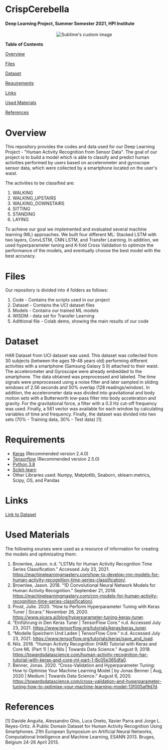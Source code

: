 # CrispCerebella
#### Deep Learning Project, Summer Semester 2021, HPI Institute  

<p align="center">
  <img src="https://user-images.githubusercontent.com/56883449/126058385-eb816667-79ce-4f4a-a6ed-e791f960bee4.png" alt="Sublime's custom image"/>
</p>

**Table of Contents**

[Overview](#Overview)

[Files](#Files)

[Dataset](#Dataset)

[Requirements](#Requirements)

[Links](#Links)

[Used Materials](#UsedMaterials)

[References](#References)


# Overview
This repository provides the codes and data used for our Deep Learning Project - "Human Activity Recognition from Sensor Data".
The goal of our project is to build a model which is able to classify and predict human activities performed by users based on accelerometer and gyroscope sensor data, which were collected by a smartphone located on the user's waist. 

The activities to be classified are:
1. WALKING
2. WALKING_UPSTAIRS
3. WALKING_DOWNSTAIRS
4. SITTING
5. STANDING
6. LAYING

To achieve our goal we implemented and evaluated several machine learning (ML) approaches. We built four different ML: Stacked LSTM with two layers, ConvLSTM, CNN LSTM, and Transfer Learning. In addition, we used hyperparameter tuning and K-fold Cross Validation to optimize the performance of the models, and eventually choose the best model with the best accuracy.

# Files
Our repository is divided into 4 folders as follows:
1. Code - Contains the scripts used in our project 
2. Dataset - Contains the UCI dataset files
3. Models - Contains our trained ML models
4. WISDM - data set for Transfer Learning
5. Adittional file - Colab demo, showing the main results of our code

# Dataset
HAR Dataset from UCI dataset was used. This dataset was collected from 30 subjects (between the ages 19-48 years old) performing different activities with a smartphone (Samsung Galaxy S II) attached to their waist. The accelerometer and Gyroscope were already embedded to the smartphone. The data obtained was preprocessed and labeled. The time signals were preprocessed using a noise filter and later sampled in sliding windows of 2.56 seconds and 50\% overlap (128 readings/window). In addition, the accelerometer data was divided into gravitational and body motion sets with a Butterworth low-pass filter into body acceleration and gravity. For the gravitational force, a filter with a 0.3 Hz cut-off frequency was used. Finally, a 561 vector was available for each window by calculating variables of time and frequency. Finally, the dataset was divided into two sets (70% - Training data, 30% - Test data) [1]. 

# Requirements
<ul>
<li><a href="https://github.com/fchollet/keras">Keras</a> (Recommended version 2.4.0)</li>
<li><a href="https://www.tensorflow.org/" rel="nofollow">Tensorflow</a> (Recommended version 2.5.0)</li>
<li><a href="https://www.python.org/" rel="nofollow">Python 3.8</a></li>
<li><a href="http://scikit-learn.org/stable/" rel="nofollow">Scikit-learn</a></li>
<li>Other Libraries used: Numpy, Matplotlib, Seaborn, sklearn.metrics, Scipy, OS, and Pandas</li>
</ul>

# Links
[Link to Dataset](https://archive.ics.uci.edu/ml/datasets/Human+Activity+Recognition+Using+Smartphones)

# Used Materials

The following sourses were used as a resource of information for creating the models and optimizating them:

1. Brownlee, Jason. n.d. “LSTMs for Human Activity Recognition Time Series Classification.” Accessed July 23, 2021. https://machinelearningmastery.com/how-to-develop-rnn-models-for-human-activity-recognition-time-series-classification/.
2. Brownlee, Jason. 2018. “1D Convolutional Neural Network Models for Human Activity Recognition.” September 21, 2018. https://machinelearningmastery.com/cnn-models-for-human-activity-recognition-time-series-classification/.
3. Prost, Julie. 2020. “How to Perform Hyperparameter Tuning with Keras Tuner | Sicara.” November 26, 2020. https://www.sicara.ai/blog/hyperparameter-tuning-keras-tuner.
4. “Einführung in Den Keras Tuner  |  TensorFlow Core.” n.d. Accessed July 23, 2021. https://www.tensorflow.org/tutorials/keras/keras_tuner.
5. “Modelle Speichern Und Laden  |  TensorFlow Core.” n.d. Accessed July 23, 2021. https://www.tensorflow.org/tutorials/keras/save_and_load.
6. Nils. 2018. “Human Activity Recognition (HAR) Tutorial with Keras and Core ML (Part 1) | by Nils | Towards Data Science.” August 9, 2018. https://towardsdatascience.com/human-activity-recognition-har-tutorial-with-keras-and-core-ml-part-1-8c05e365dfa0.
7. Benner, Jonas. 2020. “Cross-Validation and Hyperparameter Tuning: How to Optimise Your Machine Learning Model | by Jonas Benner | Aug, 2020 | Medium | Towards Data Science.” August 6, 2020. https://towardsdatascience.com/cross-validation-and-hyperparameter-tuning-how-to-optimise-your-machine-learning-model-13f005af9d7d.


# References 
[1] Davide Anguita, Alessandro Ghio, Luca Oneto, Xavier Parra and Jorge L. Reyes-Ortiz. A Public Domain Dataset for Human Activity Recognition Using Smartphones. 21th European Symposium on Artificial Neural Networks, Computational Intelligence and Machine Learning, ESANN 2013. Bruges, Belgium 24-26 April 2013. 

